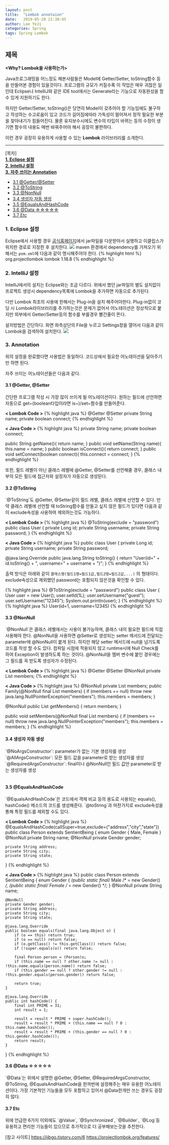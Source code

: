 ```yaml
---
layout: post
title:  "Lombok annotaion"
date:   2019-05-20 22:30:45
author: Lee YeJi
categories: Spring
tags: Spring Lombok
---
```

## 제목

<b><Why? Lombok을 사용하는가></b>

Java프로그래밍을 어느정도 해본사람들은 Model에 Getter/Setter, toString함수 등을 만들어본 경험이 있을것이다. 프로그램의 규모가 커질수록 이 작업은 매우 귀찮은 일인데 Eclipse나 IntelliJ와 같은 IDE tool에서는 Generate라는 기능으로 자동완성을 할 수 있게 지원하기도 한다.

하지만 Getter/Setter, toString()은 당연히 Model이 갖추어야 할 기능임에도 불구하고 작성하는 수고로움이 있고 코드가 길어짐에따라 가독성이 떨어져서 정작 필요한 부분을 찾아내기가 힘들어진다. 물론 유지보수시에도 변수의 타입이 바뀌는 등의 수정이 생기면 함수의 내용도 매번 바꿔주어야 해서 굉장히 불편하다.

이런 경우 굉장히 유용하게 사용할 수 있는 <b>Lombok</b> 라이브러리를 소개한다.
<hr>
[목차]
<br>
<a href="#first" text-decoration:none ><b>1. Eclipse 설정</b></a>
<br>
<a href="#second" text-decoration:none ><b>2. IntelliJ 설정</b></a>
<br>
<a href="#third" text-decoration:none ><b>3. 자주 쓰이는 Annotation</b></a>
<ul>
<li><a href="#third-one" text-decoration:none >3.1 @Getter/@Setter</a></li>
<li><a href="#third-two" text-decoration:none >3.2 @ToString</a></li>
<li><a href="#third-three" text-decoration:none >3.3 @NonNull</a></li>
<li><a href="#third-four" text-decoration:none >3.4 생성자 자동 생성</a></li>
<li><a href="#third-five" text-decoration:none >3.5 @EqualsAndHashCode</a></li>
<li><a href="#third-six" text-decoration:none >3.6 @Data ☆☆☆☆☆</a></li>
<li><a href="#third-seven" text-decoration:none >3.7 Etc</a></li>
</ul>

<h3 id="first">1. Eclipse 설정</h3>

Eclipse에서 사용할 경우 [공식홈페이지][lombok_download]에서 jar파일을 다운받아서 실행하고 이클립스가 위치한 경로로 지정한 후 설치한다.
<img src="/image/lombok_post/lombok_download.png">
maven 환경에서 dependency를 가져오기 위해서는 `pom.xml`에 다음과 같이 명시해주어야 한다.
{% highlight html %}
<dependency>
    <groupId>org.projectlombok</groupId>
    <artifactId>lombok</artifactId>
    <version>1.18.8</version> <!--본인이 다운받은 버전으로 설정-->
</dependency>
{% endhighlight %}
<br>

<h3 id="second">2. IntelliJ 설정</h3>

IntelliJ에서의 설치는 Eclipse와는 조금 다르다.
위에서 했던 jar파일의 별도 설치없이 프로젝트 생성시 dependency목록에 Lombok을 추가하면 자동으로 추가된다.

다만 Lombok 최초의 사용에 한해서는 Plug-in을 설치 해주어야한다. Plug-in없이 코딩 시 Lombok라이브러리를 추가하는것은 문제가 없어서 어노테이션은 정상적으로 붙지만 외부에서 Getter/Setter등의 함수를 부를경우 빨간줄이 뜬다.

설치방법은 간단하다. 화면 좌측상단의 File을 누르고 Settings창을 열어서 다음과 같이 Lombok을 검색하여 설치한다.
<img src="/image/lombok_post/lombok_intelliJ.png">
<br>

<h3 id="third">3. Annotation</h3>
위의 설정을 완료했다면 사용법은 동일하다. 코드상에서 필요한 어노테이션을 달아주기만 하면 된다.

자주 쓰이는 어노테이션들은 다음과 같다.

<h4 id="third-one">3.1 @Getter, @Setter</h4>
간단한 프로그램 작성 시 가장 많이 쓰이게 될 어노테이션이다. 원하는 필드에 선언하면 자동으로 get~(boolean타입이라면 is~)/set~함수를 만들어준다. 

<b>< Lombok Code ></b>
{% highlight java %}
 @Getter @Setter
 private String name;
 private boolean connect;
{% endhighlight %}

<b>< Java Code ></b>
{% highlight java %}
 private String name;
 private boolean connect;
 
 public String getName(){ return name; }
 public void setName(String name){ this.name = name; }
 public boolean isConnect(){ return connect; }
 public void setConnect(boolean connect){ this.connect = connect; }
{% endhighlight %}

또한, 필드 레벨이 아닌 클래스 레벨에 @Getter, @Setter를 선언해줄 경우, 클래스 내부의 모든 필드에 접근자와 설정자가 자동으로 생성된다.
<br>

<h4 id="third-two">3.2 @ToString</h4>
`@ToString`도 @Getter, @Setter같이 필드 레벨, 클래스 레벨에 선언할 수 있다. 만약 클래스 레벨에 선언할 때 toString함수를 만들고 싶지 않은 필드가 있다면 다음과 같이 exclude속성을 사용하여 제외하는것도 가능하다.

<b>< Lombok Code ></b>
{% highlight java %}
@ToString(exclude = "password")
public class User {
  private Long id;
  private String username;
  private String password;
}
{% endhighlight %}

<b>< Java Code ></b>
{% highlight java %}
public class User {
  private Long id;
  private String username;
  private String password;

  @java.lang.Override
    public java.lang.String toString() {
        return "User(id=" + id.toString() +
            ", username=" + username + ")";
    }
{% endhighlight %}

출력 방식은 아래와 같이 `클래스명(필드1명=필드1값,필드2명=필드2값,...)` 의 형태이다.
exclude속성으로 제외했던 password는 포함되지 않은것을 확인할 수 있다.

{% highlight java %}
@ToString(exclude = "password")
public class User {
  User user = new User();
  user.setId(1L);
  user.setUsername("guest");
  user.setUsername("12345");
  System.out.println(user);
}
{% endhighlight %}
{% highlight java %}
User(id=1, username=12345)
{% endhighlight %}
<br>

<h4 id="third-three">3.3 @NonNull</h4>
`@NonNull`은 클래스 레벨에서는 사용이 불가능하며, 클래스 내의 필요한 필드에 직접 사용해야 한다. @NonNull을 사용하면 @Setter로 생성되는 setter 메서드에 전달되는 parameter에 @NonNull이 붙게 된다.
하지만 해당 setter 메서드에 null을 넘기도록 코드를 작성 할 수도 있다. 컴파일 시점에 적용되지 않고 runtime시에 Null Check를 하여 Exception이 발생하도록 하는 것이다.
@NonNull을 멤버 변수에 붙인 경우에는 그 필드를 꼭 받도록 생성자가 수정된다.

<b>< Lombok Code ></b>
{% highlight java %}
@Getter @Setter @NonNull
private List<Person> members;
{% endhighlight %}

<b>< Java Code ></b>
{% highlight java %}
@NonNull
private List<Person> members;
public Family(@NonNull final List<Person> members) {
    if (members == null) throw new java.lang.NullPointerException("members");
    this.members = members;
}

@NonNull
public List<Person> getMembers() { return members; }

public void setMembers(@NonNull final List<Person> members) {
    if (members == null) throw new java.lang.NullPointerException("members");
    this.members = members;
}
{% endhighlight %}
<br>

<h4 id="third-four">3.4 생성자 자동 생성</h4>
`@NoArgsConstructor`: parameter가 없는 기본 생성자를 생성 <br>
`@AllArgsConstructor`: 모든 필드 값을 parameter로 받는 생성자를 생성 <br>
`@RequiredArgsConstructor`: final이나 @NonNull인 필드 값만 parameter로 받는 생성자를 생성 <br>
<br>

<h4 id="third-five">3.5 @EqualsAndHashCode</h4>
`@EqualsAndHashCode`은 코드에서 객체 비교 등의 용도로 사용되는 equals(), hashCode() 메소드의 코드를 생성해준다. `@toString`과 마찬가지로 exclude속성을 통해 특정 필드를 제외할 수도 있다.

<b>< Lombok Code ></b>
{% highlight java %}
@EqualsAndHashCode(callSuper=true,exclude={"address","city","state"})
public class Person extends SentientBeing {
    enum Gender { Male, Female }
    @NonNull private String name;
    @NonNull private Gender gender;

    private String address;
    private String city;
    private String state;
}
{% endhighlight %}

<b>< Java Code ></b>
{% highlight java %}
public class Person extends SentientBeing {
    enum Gender {
        /*public static final*/ Male /* = new Gender() */,
        /*public static final*/ Female /* = new Gender() */;
    }
    @NonNull
    private String name;

    @NonNull
    private Gender gender;
    private String address;
    private String city;
    private String state;
    
    @java.lang.Override
    public boolean equals(final java.lang.Object o) {
        if (o == this) return true;
        if (o == null) return false;
        if (o.getClass() != this.getClass()) return false;
        if (!super.equals(o)) return false;

        final Person person = (Person)o;
        if (this.name == null ? other.name != null : !this.name.equals(person.name)) return false;
        if (this.gender == null ? other.gender != null : !this.gender.equals(person.gender)) return false;

        return true;
    }

    @java.lang.Override
    public int hashCode() {
        final int PRIME = 31;
        int result = 1;

        result = result * PRIME + super.hashCode();
        result = result * PRIME + (this.name == null ? 0 : this.name.hashCode());
        result = result * PRIME + (this.gender == null ? 0 : this.gender.hashCode());
        return result;
    }
}
{% endhighlight %}
<br>

<h4 id="third-six">3.6 @Data ☆☆☆☆☆</h4>
`@Data`는 위에서 설명한 @Getter, @Setter, @RequiredArgsConstructor, @ToString, @EqualsAndHashCode을 한꺼번에 설정해주는 매우 유용한 어노테이션이다. 가장 기본적인 기능들을 모두 포함하고 있어서 @Data한개만 쓰는 경우도 굉장히 많다. 
<br>

<h4 id="third-seven">3.7 Etc</h4>
위에 언급한 6가지 이외에도 `@Value`, `@Synchronized`, `@Builder`, `@Log`등 유용하고 편리한 기능들이 있으므로 추가적으로 더 공부해보는것을 추천한다.


[참고 사이트]
<a href="https://ijbgo.tistory.com/6">https://ijbgo.tistory.com/6</a>
<a href="https://projectlombok.org/features/">https://projectlombok.org/features/</a>

[lombok_download]: https://projectlombok.org/download
